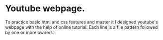 # Youtube webpage.
To practice basic html and css features and master it I designed youtube's webpage with the help of online tutorial.
Each line is a file pattern followed by one or more owners.
